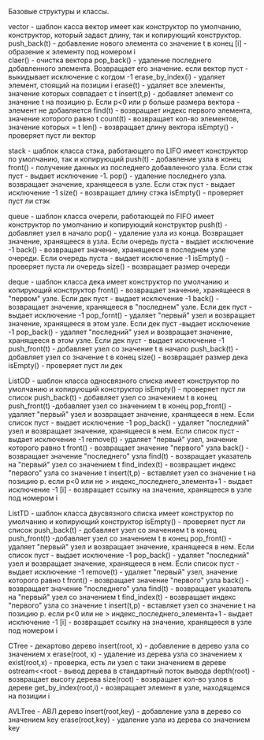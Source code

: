 Базовые структуры и классы.

vector - шаблон касса вектор
имеет как конструктор по умолчанию, конструктор, который задаст длину, так и копирующий конструктор.
push_back(t) - добавление нового элемента со значение t в конец
[i] - образение к элементу под номером i  
claer() - очистка вектора
pop_back() - удаление последнего добавленного элемента. Возвращает его значение. если вектор пуст - выкидывает исключение с когдом -1
erase_by_index(i) - удаляет элемент, стоящий на позиции i
erase(t) - удаляет все элементы, значение которых совпадает с t
insert(t,p) - добавляет элемент со значение t на позицию p. Если p<0 или p больше размера вектора - элемент не добавляется
find(t) - возвращает индекс первого элемента, значение которого равно t
count(t) - возвращает кол-во элементов, значение которых = t
len() - возвращает длину вектора
isEmpty() - проверяет пуст ли вектор

stack - шаблок класса стэка, работающего по LIFO
имеет конструктор по умолчанию, так и копирующий
push(t) - добавление узла в конец
front() - получение данных из последнего добавленного узла. Если стэк пуст - выдает исключение -1.
pop() - удаление последнего узла. возвращает значение, хранящееся в узле. Если стэк пуст - выдает исключение -1
size() - возвращает длину стэка
isEmpty() - проверяет пуст ли стэк

queue - шаблон класса очерели, работающей по FIFO
имеет конструктор по умолчанию и копирующий конструктор
push(t) - добавляет узел в начало
pop() - удаление узла из конца. Возвращает значение, хранящееся в узла. Если очередь пуста - выдает исключение -1
back() - возвращает значение, хранящееся в последнем узле очереди. Если очередь пуста - выдает исключение -1
isEmpty() - проверяет пуста ли очередь
size() - возвращает размер очереди

deque - шаблон класса дека
имеет конструктор по умолчанию и копирующий конструктор 
front() - возвращает значение, хранящееся в "первом" узле. Если дек пуст - выдает исключение -1
back() - возвращает значение, хранящееся в "последнем" узле. Если дек пуст - выдает исключение -1
pop_fornt() - удаляет "первый" узел и возвращает значение, хранящееся в этом узле. Если дек пуст -выдает исключение -1
pop_back() - удаляет "последний" узел и возвращает значение, хранящееся в этом узле. Если дек пуст - выдает исключение -1
push_front(t) - добавляет узел со значение t в начало
push_back(t) - добавляет узел со значение t в конец
size() - возвращает размер дека
isEmpty() - проверяет пуст ли дек

ListOD - шаблон класса односвязного списка
имеет конструктор по умолчанию и копирующий конструктор
isEmpty() - проверяет пуст ли список
push_back(t) - добавляет узел со значением t в конец
push_front(t) -добавляет узел со значением t в конец
pop_front() - удаляет "первый" узел и возвращает значение, хранящееся в нем. Если список пуст - выдает исключение -1
pop_back() - удаляет "последний" узел и возвращает значение, хранящееся в нем. Если список пуст - выдает исключение -1
remove(t) - удаляет "первый" узел, значение которого равно t
front() - возвращает значение "первого" узла
back() - возвращает значение "последнего" узла
find(t) - возвращает указатель на "первый" узел со значением t
find_index(t) - возвращает индекс "первого" узла со значение t
insert(t,p) - вставляет узел со значение t на позицию p. если p<0 или не > индекс_последнего_элемента+1 - выдает исключение -1
[i] - возвращает ссылку на значение, хранящееся в узле под номером i

ListTD - шаблон класса двусвязного списка
имеет конструктор по умолчанию и копирующий конструктор
isEmpty() - проверяет пуст ли список
push_back(t) - добавляет узел со значением t в конец
push_front(t) -добавляет узел со значением t в конец
pop_front() - удаляет "первый" узел и возвращает значение, хранящееся в нем. Если список пуст - выдает исключение -1
pop_back() - удаляет "последний" узел и возвращает значение, хранящееся в нем. Если список пуст - выдает исключение -1
remove(t) - удаляет "первый" узел, значение которого равно t
front() - возвращает значение "первого" узла
back() - возвращает значение "последнего" узла
find(t) - возвращает указатель на "первый" узел со значением t
find_index(t) - возвращает индекс "первого" узла со значение t
insert(t,p) - вставляет узел со значение t на позицию p. если p<0 или не > индекс_последнего_элемента+1 - выдает исключение -1
[i] - возвращает ссылку на значение, хранящееся в узле под номером i

CTree - декартово дерево
insert(root, x) - добавление в дерево узла со значением x
erase(root, x) - удаление из дерева узла со значением x
exist(root,x) - проверка, есть ли узел с таки значением в дереве
ostream<<root - вывод дерева в стандартный поток вывода
depth(root) - возвращает высоту дерева
size(root) - возвращает кол-во узлов в дереве
get_by_index(root,i) - возвращает элемент в узле, находящемся на позиции i

AVLTree - АВЛ дерево
insert(root,key) - добавление узла в дерево со значением key
erase(root,key) - удаление узла из дерева со значением key
